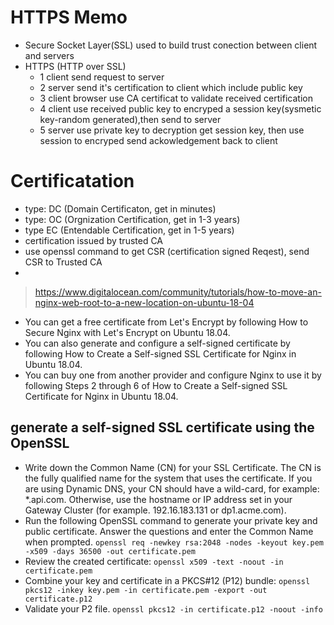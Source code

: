 # HTTPS Memo

- Secure Socket Layer(SSL) used to build trust conection between client and servers
- HTTPS (HTTP over SSL)
    - 1 client send request to server
    - 2 server send it's certification to client which include public key
    - 3 client browser use CA certificat to validate received certification
    - 4 client use received public key to encryped a session key(sysmetic key-random generated),then send to server
    - 5 server use private key to decryption get session key, then use session to encryped send ackowledgement back to client

# Certificatation
- type: DC (Domain Certificaton, get in minutes)
- type: OC (Orgnization Certification, get in 1-3 years)
- type  EC (Entendable Certification, get in 1-5 years)
- certification issued by trusted CA
- use openssl command to get CSR (certification signed Reqest), send CSR to Trusted CA
- 
 

> https://www.digitalocean.com/community/tutorials/how-to-move-an-nginx-web-root-to-a-new-location-on-ubuntu-18-04
- You can get a free certificate from Let's Encrypt by following How to Secure Nginx with Let's Encrypt on Ubuntu 18.04.
- You can also generate and configure a self-signed certificate by following How to Create a Self-signed SSL Certificate for Nginx in Ubuntu 18.04.
- You can buy one from another provider and configure Nginx to use it by following Steps 2 through 6 of  How to Create a Self-signed SSL Certificate for Nginx in Ubuntu 18.04.


## generate a self-signed SSL certificate using the OpenSSL

- Write down the Common Name (CN) for your SSL Certificate. The CN is the fully qualified name for the system that uses the certificate. If you are using Dynamic DNS, your CN should have a wild-card, for example: *.api.com. Otherwise, use the hostname or IP address set in your Gateway Cluster (for example. 192.16.183.131 or dp1.acme.com).
- Run the following OpenSSL command to generate your private key and public certificate. Answer the questions and enter the Common Name when prompted.
`openssl req -newkey rsa:2048 -nodes -keyout key.pem -x509 -days 36500 -out certificate.pem`
-  Review the created certificate:
`openssl x509 -text -noout -in certificate.pem`
- Combine your key and certificate in a PKCS#12 (P12) bundle:
 `openssl pkcs12 -inkey key.pem -in certificate.pem -export -out certificate.p12`
- Validate your P2 file.
`openssl pkcs12 -in certificate.p12 -noout -info`